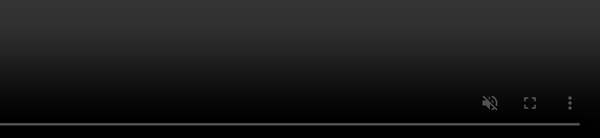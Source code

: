 <!DOCTYPE html>
<html lang="ru">
<head>
    <meta charset="UTF-8">
    <meta name="viewport" content="width=device-width, initial-scale=1.0">
</head>
<body align="center">

      <!-- Ваше основное содержимое -->
      <font color="black"><h1><big><i>GIP</i></big></h1></font>
    </div>
  </div>
    <h1>Play GIP</h1>
    <audio controls>
        <source src="giper_benz.mp3" type="audio/mpeg">
        Ваш браузер не поддерживает воспроизведение аудио.
    </audio>
</p>

<p>
     <div>
    <video autoplay muted loop style="position: fixed; right: 0; bottom: 0; min-width: 100%; min-height: 100%;">
      <!-- Вставьте сюда название вашего видео -->
      <source src="jj.mp4" type="video/mp4">
      Ваш браузер не поддерживает видео.
    </video> 
    <div style="position: relative; z-index: 1; color: white; text-align: center; padding-top: 20px;">
</p>








</body>
</html>
